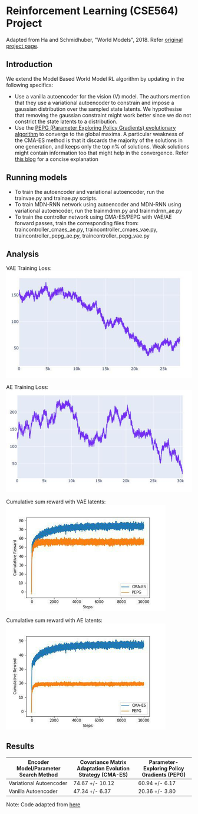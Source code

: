 # Reinforcement Learning (CSE564) Project

Adapted from Ha and Schmidhuber, "World Models", 2018. Refer [original project page](https://ctallec.github.io/world-models/).

## Introduction

We extend the Model Based World Model RL algorithm by updating in the following specifics:
- Use a vanilla autoencoder for the vision (V) model. The authors mention that they use a variational autoencoder to constrain and impose a gaussian distribution over the sampled state latents. We hypothesise that removing the gaussian constraint might work better since we do not constrict the state latents to a distribution.
- Use the [PEPG (Parameter Exploring Policy Gradients) evolutionary algorithm](http://citeseerx.ist.psu.edu/viewdoc/download;jsessionid=A64D1AE8313A364B814998E9E245B40A?doi=10.1.1.180.7104&rep=rep1&type=pdf) to converge to the global maxima. A particular weakness of the CMA-ES method is that it discards the majority of the solutions in one generation, and keeps only the top n% of solutions. Weak solutions might contain information too that might help in the convergence. Refer [this blog](http://blog.otoro.net/2017/10/29/visual-evolution-strategies/) for a concise explanation

## Running models

- To train the autoencoder and variational autoencoder, run the trainvae.py and trainae.py scripts.
- To train MDN-RNN network using autoencoder and MDN-RNN using variational autoencoder, run the trainmdrnn.py and trainmdrnn_ae.py
- To train the controller network using CMA-ES/PEPG with VAE/AE forward passes, train the corresponding files from: traincontroller_cmaes_ae.py, traincontroller_cmaes_vae.py, traincontroller_pepg_ae.py, traincontroller_pepg_vae.py

## Analysis

VAE Training Loss:
![VAE Training Loss](images/vae_loss.jpg)

AE Training Loss:
![AE Training Loss](images/ae_loss.jpg)

Cumulative sum reward with VAE latents:
![VAE cum sum](images/vae_cum_sum.jpg)

Cumulative sum reward with AE latents:
![AE cum sum](images/ae_cum_sum.jpg)

## Results
Encoder Model/Parameter Search Method | Covariance Matrix Adaptation Evolution Strategy (CMA-ES) | Parameter-Exploring Policy Gradients (PEPG)
------------ | ------------- | -------------
Variational Autoencoder | 74.67 +/- 10.12 | 60.94 +/- 6.17 
 Vanilla Autoencoder | 47.34 +/- 6.37 | 20.36 +/- 3.80


Note: Code adapted from [here](https://github.com/ctallec/world-models)